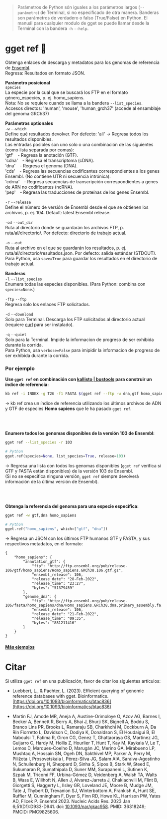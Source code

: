 > Parámetros de Python són iguales a los parámetros largos (`--parámetro`) de Terminal, si no especificado de otra manera. Banderas son parámetros de verdadero o falso (True/False) en Python. El manuál para cualquier modulo de gget se puede llamar desde la Terminal con la bandera `-h` `--help`.  
# gget ref 📖
Obtenga enlaces de descarga y metadatos para los genomas de referencia de [Ensembl](https://www.ensembl.org/).  
Regresa: Resultados en formato JSON.  

**Parámetro posicional**  
`species`  
La especie por la cual que se buscará los FTP en el formato género_especies, p. ej. homo_sapiens.  
Nota: No se requiere cuando se llama a la bandera `--list_species`.    
Accesos directos: 'human', 'mouse', 'human_grch37' (accede al ensamblaje del genoma GRCh37)  

**Parámetros optionales**  
`-w` `--which`  
Define qué resultados devolver. Por defecto: 'all' -> Regresa todos los resultados disponibles.   
Las entradas posibles son uno solo o una combinación de las siguientes (como lista separada por comas):   
'gtf' - Regresa la anotación (GTF).  
'cdna' - Regresa el transcriptoma (cDNA).  
'dna' - Regresa el genoma (DNA).  
'cds' - Regresa las secuencias codificantes correspondientes a los genes Ensembl. (No contiene UTR ni secuencia intrónica).  
'cdrna' - Regresa secuencias de transcripción correspondientes a genes de ARN no codificantes (ncRNA).   
'pep' - Regresa las traducciones de proteínas de los genes Ensembl.    

`-r` `--release`  
Define el número de versión de Ensembl desde el que se obtienen los archivos, p. ej. 104. Default: latest Ensembl release.  

`-od` `--out_dir`   
Ruta al directorio donde se guardarán los archivos FTP, p. ruta/al/directorio/. Por defecto: directorio de trabajo actual.  

`-o` `--out`   
Ruta al archivo en el que se guardarán los resultados, p. ej. ruta/al/directorio/resultados.json. Por defecto: salida estándar (STDOUT).  
Para Python, usa `save=True` para guardar los resultados en el directorio de trabajo actual.  

**Banderas**  
`-l` `--list_species`   
Enumera todas las especies disponibles. (Para Python: combina con `species=None`.)  

`-ftp` `--ftp`   
Regresa solo los enlaces FTP solicitados.  

`-d` `--download`   
Solo para Terminal. Descarga los FTP solicitados al directorio actual (requiere [curl](https://curl.se/docs/) para ser instalado).  

`-q` `--quiet`   
Solo para la Terminal. Impide la informacion de progreso de ser exhibida durante la corrida.  
Para Python, usa `verbose=False` para imipidir la informacion de progreso de ser exhibida durante la corrida.  
  
### Por ejemplo
**Use `gget ref` en combinación con [kallisto | bustools](https://www.kallistobus.tools/kb_usage/kb_ref/) para construir un índice de referencia:**
```bash
kb ref -i INDEX -g T2G -f1 FASTA $(gget ref --ftp -w dna,gtf homo_sapiens)
```
&rarr; kb ref crea un índice de referencia utilizando los últimos archivos de ADN y GTF de especies **Homo sapiens** que le ha pasado `gget ref`.  

<br/><br/>

**Enumere todos los genomas disponibles de la versión 103 de Ensembl:**  
```bash
gget ref --list_species -r 103
```
```python
# Python
gget.ref(species=None, list_species=True, release=103)
```
&rarr; Regresa una lista con todos los genomas disponibles (`gget ref` verifica si GTF y FASTA están disponibles) de la versión 103 de Ensembl.  
(Si no se especifica ninguna versión, `gget ref` siempre devolverá información de la última versión de Ensembl).  

<br/><br/>
  
**Obtenga la referencia del genoma para una especie específica:**   
```bash
gget ref -w gtf,dna homo_sapiens
```
```python
# Python
gget.ref("homo_sapiens", which=["gtf", "dna"])
```
&rarr; Regresa un JSON con los últimos FTP humanos GTF y FASTA, y sus respectivos metadatos, en el formato:
```
{
    "homo_sapiens": {
        "annotation_gtf": {
            "ftp": "http://ftp.ensembl.org/pub/release-106/gtf/homo_sapiens/Homo_sapiens.GRCh38.106.gtf.gz",
            "ensembl_release": 106,
            "release_date": "28-Feb-2022",
            "release_time": "23:27",
            "bytes": "51379459"
        },
        "genome_dna": {
            "ftp": "http://ftp.ensembl.org/pub/release-106/fasta/homo_sapiens/dna/Homo_sapiens.GRCh38.dna.primary_assembly.fa.gz",
            "ensembl_release": 106,
            "release_date": "21-Feb-2022",
            "release_time": "09:35",
            "bytes": "881211416"
        }
    }
}
```

#### [Más ejemplos](https://github.com/pachterlab/gget_examples)

# Citar    
Si utiliza `gget ref` en una publicación, favor de citar los siguientes artículos:

- Luebbert, L., & Pachter, L. (2023). Efficient querying of genomic reference databases with gget. Bioinformatics. [https://doi.org/10.1093/bioinformatics/btac836](https://doi.org/10.1093/bioinformatics/btac836)

- Martin FJ, Amode MR, Aneja A, Austine-Orimoloye O, Azov AG, Barnes I, Becker A, Bennett R, Berry A, Bhai J, Bhurji SK, Bignell A, Boddu S, Branco Lins PR, Brooks L, Ramaraju SB, Charkhchi M, Cockburn A, Da Rin Fiorretto L, Davidson C, Dodiya K, Donaldson S, El Houdaigui B, El Naboulsi T, Fatima R, Giron CG, Genez T, Ghattaoraya GS, Martinez JG, Guijarro C, Hardy M, Hollis Z, Hourlier T, Hunt T, Kay M, Kaykala V, Le T, Lemos D, Marques-Coelho D, Marugán JC, Merino GA, Mirabueno LP, Mushtaq A, Hossain SN, Ogeh DN, Sakthivel MP, Parker A, Perry M, Piližota I, Prosovetskaia I, Pérez-Silva JG, Salam AIA, Saraiva-Agostinho N, Schuilenburg H, Sheppard D, Sinha S, Sipos B, Stark W, Steed E, Sukumaran R, Sumathipala D, Suner MM, Surapaneni L, Sutinen K, Szpak M, Tricomi FF, Urbina-Gómez D, Veidenberg A, Walsh TA, Walts B, Wass E, Willhoft N, Allen J, Alvarez-Jarreta J, Chakiachvili M, Flint B, Giorgetti S, Haggerty L, Ilsley GR, Loveland JE, Moore B, Mudge JM, Tate J, Thybert D, Trevanion SJ, Winterbottom A, Frankish A, Hunt SE, Ruffier M, Cunningham F, Dyer S, Finn RD, Howe KL, Harrison PW, Yates AD, Flicek P. Ensembl 2023. Nucleic Acids Res. 2023 Jan 6;51(D1):D933-D941. doi: [10.1093/nar/gkac958](https://doi.org/10.1093/nar/gkac958). PMID: 36318249; PMCID: PMC9825606.
